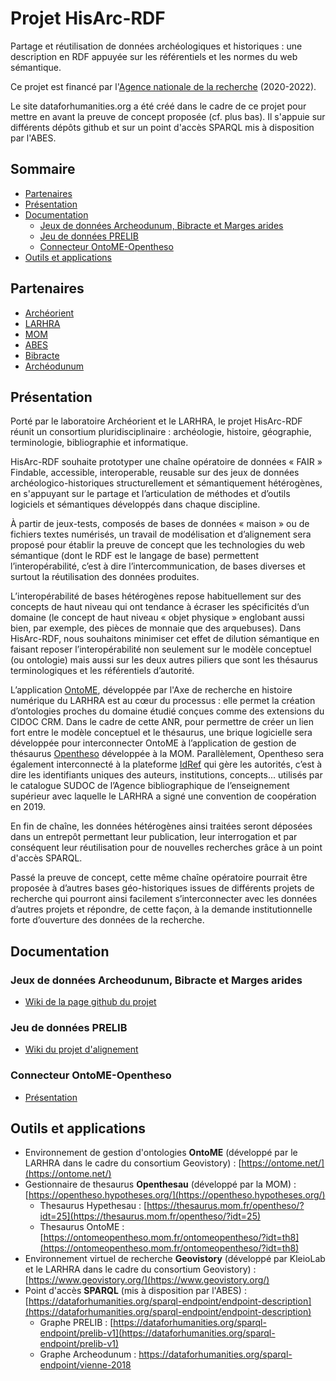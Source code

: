 # Projet HisArc-RDF

Partage et réutilisation de données archéologiques et historiques : une description en RDF appuyée sur les référentiels et les normes du web sémantique.

Ce projet est financé par l'[Agence nationale de la recherche](https://anr.fr/fr/lanr/engagements/la-science-ouverte/les-projets-laureats-de-lappel-flash-science-ouverte/projet-hisarc-rdf/) (2020-2022).

Le site dataforhumanities.org a été créé dans le cadre de ce projet pour mettre en avant la preuve de concept proposée (cf. plus bas). Il s'appuie sur différents dépôts github et sur un point d'accès SPARQL mis à disposition par l'ABES.

## Sommaire
- [Partenaires](#partenaires)
- [Présentation](#presentation)
- [Documentation](#documentation)
  - [Jeux de données Archeodunum, Bibracte et Marges arides](#doc1)
  - [Jeu de données PRELIB](#doc2)
  - [Connecteur OntoME-Opentheso](#doc3)
- [Outils et applications](#outils)

## Partenaires <a name="partenaires"></a>

- [Archéorient](https://www.archeorient.mom.fr/)
- [LARHRA](https://larhra.ish-lyon.cnrs.fr/)
- [MOM](https://www.mom.fr/)
- [ABES](https://www.abes.fr/)
- [Bibracte](https://www.bibracte.fr)
- [Archéodunum](https://www.archeodunum.com)

## Présentation <a name="presentation"></a>

Porté par le laboratoire Archéorient et le LARHRA, le projet HisArc-RDF réunit un consortium pluridisciplinaire : archéologie, histoire, géographie, terminologie, bibliographie et informatique.

HisArc-RDF souhaite prototyper une chaîne opératoire de données « FAIR » Findable, accessible, interoperable, reusable sur des jeux de données archéologico-historiques structurellement et sémantiquement hétérogènes, en s'appuyant sur le partage et l’articulation de méthodes et d’outils logiciels et sémantiques développés dans chaque discipline. 

À partir de jeux-tests, composés de bases de données « maison » ou de fichiers textes numérisés, un travail de modélisation et d’alignement sera proposé pour établir la preuve de concept que les technologies du web sémantique (dont le RDF est le langage de base) permettent l’interopérabilité, c’est à dire l’intercommunication, de bases diverses et surtout la réutilisation des données produites.

L’interopérabilité de bases hétérogènes repose habituellement sur des concepts de haut niveau qui ont tendance à écraser les spécificités d’un domaine (le concept de haut niveau « objet physique » englobant aussi bien, par exemple, des pièces de monnaie que des arquebuses). Dans HisArc-RDF, nous souhaitons minimiser cet effet de dilution sémantique en faisant reposer l’interopérabilité non seulement sur le modèle conceptuel (ou ontologie) mais aussi sur les deux autres piliers que sont les thésaurus terminologiques et les référentiels d’autorité.

L’application [OntoME](https://ontome.net), développée par l'Axe de recherche en histoire numérique du LARHRA est au cœur du processus : elle permet la création d’ontologies proches du domaine étudié conçues comme des extensions du CIDOC CRM. Dans le cadre de cette ANR, pour permettre de créer un lien fort entre le modèle conceptuel et le thésaurus, une brique logicielle sera développée pour interconnecter OntoME à l’application de gestion de thésaurus [Opentheso](https://opentheso.hypotheses.org/) développée à la MOM. Parallèlement, Opentheso sera également interconnecté à la plateforme [IdRef](https://idref.fr) qui gère les autorités, c’est à dire les identifiants uniques des auteurs, institutions, concepts... utilisés par le catalogue SUDOC de l’Agence bibliographique de l’enseignement supérieur avec laquelle le LARHRA a signé une convention de coopération en 2019.

En fin de chaîne, les données hétérogènes ainsi traitées seront déposées dans un entrepôt permettant leur publication, leur interrogation et par conséquent leur réutilisation pour de nouvelles recherches grâce à un point d'accès SPARQL. 

Passé la preuve de concept, cette même chaîne opératoire pourrait être proposée à d’autres bases géo-historiques issues de différents projets de recherche qui pourront ainsi facilement s’interconnecter avec les données d’autres projets et répondre, de cette façon, à la demande institutionnelle forte d’ouverture des données de la recherche.

## Documentation <a name="documentation"></a>

### Jeux de données Archeodunum, Bibracte et Marges arides <a name="doc1"></a>
- [Wiki de la page github du projet](https://github.com/Semantic-Data-for-Humanities/HisArc-RDF/wiki)

### Jeu de données PRELIB <a name="doc2"></a>
- [Wiki du projet d'alignement](https://github.com/Semantic-Data-for-Humanities/prelib-to-rdf/wiki)

### Connecteur OntoME-Opentheso <a name="doc3"></a>
- [Présentation](https://github.com/Semantic-Data-for-Humanities/HisArc-RDF/blob/main/OntoME_Opentheso_Connection_202301.pdf)

## Outils et applications <a name="outils"></a>

- Environnement de gestion d'ontologies **OntoME** (développé par le LARHRA dans le cadre du consortium Geovistory) : [https://ontome.net/](https://ontome.net/)
- Gestionnaire de thesaurus **Openthesau** (développé par la MOM) : [https://opentheso.hypotheses.org/](https://opentheso.hypotheses.org/)
  - Thesaurus Hypethesau : [https://thesaurus.mom.fr/opentheso/?idt=25](https://thesaurus.mom.fr/opentheso/?idt=25)
  - Thesaurus OntoME : [https://ontomeopentheso.mom.fr/ontomeopentheso/?idt=th8](https://ontomeopentheso.mom.fr/ontomeopentheso/?idt=th8)
- Environnement virtuel de recherche **Geovistory** (développé par KleioLab et le LARHRA dans le cadre du consortium Geovistory) : [https://www.geovistory.org/](https://www.geovistory.org/)
- Point d'accès **SPARQL** (mis à disposition par l'ABES) : [https://dataforhumanities.org/sparql-endpoint/endpoint-description](https://dataforhumanities.org/sparql-endpoint/endpoint-description)
  - Graphe PRELIB : [https://dataforhumanities.org/sparql-endpoint/prelib-v1](https://dataforhumanities.org/sparql-endpoint/prelib-v1)
  - Graphe Archeodunum : https://dataforhumanities.org/sparql-endpoint/vienne-2018
